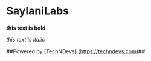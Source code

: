 # SaylaniLabs

**this text is bold** 


*this text is italic*

##Powered by [TechNDevs] (https://techndevs.com)##